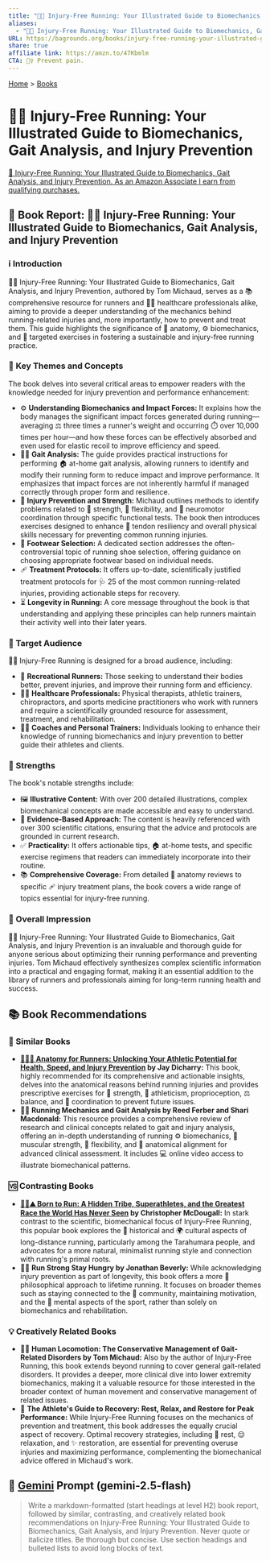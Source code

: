 ```yaml
---
title: "🏃🤕 Injury-Free Running: Your Illustrated Guide to Biomechanics, Gait Analysis, and Injury Prevention"
aliases:
  - "🏃🤕 Injury-Free Running: Your Illustrated Guide to Biomechanics, Gait Analysis, and Injury Prevention"
URL: https://bagrounds.org/books/injury-free-running-your-illustrated-guide-to-biomechanics-gait-analysis-and-injury-prevention
share: true
affiliate link: https://amzn.to/47Kbmlm
CTA: 🏃‍♀️ Prevent pain.
---
```

[Home](../index.md) > [Books](./index.md)  
# 🏃🤕 Injury-Free Running: Your Illustrated Guide to Biomechanics, Gait Analysis, and Injury Prevention  
[🛒 Injury-Free Running: Your Illustrated Guide to Biomechanics, Gait Analysis, and Injury Prevention. As an Amazon Associate I earn from qualifying purchases.](https://amzn.to/47Kbmlm)  
  
## 📖 Book Report: 🏃‍♂️ Injury-Free Running: Your Illustrated Guide to Biomechanics, Gait Analysis, and Injury Prevention  
  
### ℹ️ Introduction  
  
🏃‍♂️ Injury-Free Running: Your Illustrated Guide to Biomechanics, Gait Analysis, and Injury Prevention, authored by Tom Michaud, serves as a 📚 comprehensive resource for runners and 🧑‍⚕️ healthcare professionals alike, aiming to provide a deeper understanding of the mechanics behind running-related injuries and, more importantly, how to prevent and treat them. This guide highlights the significance of 🦴 anatomy, ⚙️ biomechanics, and 🎯 targeted exercises in fostering a sustainable and injury-free running practice.  
  
### 🔑 Key Themes and Concepts  
  
The book delves into several critical areas to empower readers with the knowledge needed for injury prevention and performance enhancement:  
  
* ⚙️ **Understanding Biomechanics and Impact Forces:** It explains how the body manages the significant impact forces generated during running—averaging ⚖️ three times a runner's weight and occurring ⏱️ over 10,000 times per hour—and how these forces can be effectively absorbed and even used for elastic recoil to improve efficiency and speed.  
* 🚶‍♂️ **Gait Analysis:** The guide provides practical instructions for performing 🏠 at-home gait analysis, allowing runners to identify and modify their running form to reduce impact and improve performance. It emphasizes that impact forces are not inherently harmful if managed correctly through proper form and resilience.  
* 🤕 **Injury Prevention and Strength:** Michaud outlines methods to identify problems related to 💪 strength, 🤸 flexibility, and 🧠 neuromotor coordination through specific functional tests. The book then introduces exercises designed to enhance 🦵 tendon resiliency and overall physical skills necessary for preventing common running injuries.  
* 👟 **Footwear Selection:** A dedicated section addresses the often-controversial topic of running shoe selection, offering guidance on choosing appropriate footwear based on individual needs.  
* 🩹 **Treatment Protocols:** It offers up-to-date, scientifically justified treatment protocols for 🩺 25 of the most common running-related injuries, providing actionable steps for recovery.  
* ⏳ **Longevity in Running:** A core message throughout the book is that understanding and applying these principles can help runners maintain their activity well into their later years.  
  
### 🎯 Target Audience  
  
🏃‍♂️ Injury-Free Running is designed for a broad audience, including:  
  
* 👟 **Recreational Runners:** Those seeking to understand their bodies better, prevent injuries, and improve their running form and efficiency.  
* 🧑‍⚕️ **Healthcare Professionals:** Physical therapists, athletic trainers, chiropractors, and sports medicine practitioners who work with runners and require a scientifically grounded resource for assessment, treatment, and rehabilitation.  
* 👨‍🏫 **Coaches and Personal Trainers:** Individuals looking to enhance their knowledge of running biomechanics and injury prevention to better guide their athletes and clients.  
  
### 💪 Strengths  
  
The book's notable strengths include:  
  
* 🖼️ **Illustrative Content:** With over 200 detailed illustrations, complex biomechanical concepts are made accessible and easy to understand.  
* 🔬 **Evidence-Based Approach:** The content is heavily referenced with over 300 scientific citations, ensuring that the advice and protocols are grounded in current research.  
* ✅ **Practicality:** It offers actionable tips, 🏠 at-home tests, and specific exercise regimens that readers can immediately incorporate into their routine.  
* 📚 **Comprehensive Coverage:** From detailed 🦴 anatomy reviews to specific 🩹 injury treatment plans, the book covers a wide range of topics essential for injury-free running.  
  
### 💭 Overall Impression  
  
🏃‍♂️ Injury-Free Running: Your Illustrated Guide to Biomechanics, Gait Analysis, and Injury Prevention is an invaluable and thorough guide for anyone serious about optimizing their running performance and preventing injuries. Tom Michaud effectively synthesizes complex scientific information into a practical and engaging format, making it an essential addition to the library of runners and professionals aiming for long-term running health and success.  
  
## 📚 Book Recommendations  
  
### 🤝 Similar Books  
  
* **[🏃‍♀️🦴 Anatomy for Runners: Unlocking Your Athletic Potential for Health, Speed, and Injury Prevention](./anatomy-for-runners-unlocking-your-athletic-potential-for-health-speed-and-injury-prevention.md) by Jay Dicharry:** This book, highly recommended for its comprehensive and actionable insights, delves into the anatomical reasons behind running injuries and provides prescriptive exercises for 💪 strength, 🤸 athleticism, proprioception, ⚖️ balance, and 🧠 coordination to prevent future issues.  
* 🚶‍♂️ **Running Mechanics and Gait Analysis by Reed Ferber and Shari Macdonald:** This resource provides a comprehensive review of research and clinical concepts related to gait and injury analysis, offering an in-depth understanding of running ⚙️ biomechanics, 💪 muscular strength, 🤸 flexibility, and 🦴 anatomical alignment for advanced clinical assessment. It includes 💻 online video access to illustrate biomechanical patterns.  
  
### 🆚 Contrasting Books  
  
* **[🏃‍♂️⛰️ Born to Run: A Hidden Tribe, Superathletes, and the Greatest Race the World Has Never Seen](./born-to-run-a-hidden-tribe-superathletes-and-the-greatest-race-the-world-has-never-seen.md) by Christopher McDougall:** In stark contrast to the scientific, biomechanical focus of Injury-Free Running, this popular book explores the 📜 historical and 🌍 cultural aspects of long-distance running, particularly among the Tarahumara people, and advocates for a more natural, minimalist running style and connection with running's primal roots.  
* 🏃‍♀️ **Run Strong Stay Hungry by Jonathan Beverly:** While acknowledging injury prevention as part of longevity, this book offers a more 🤔 philosophical approach to lifetime running. It focuses on broader themes such as staying connected to the 🏃 community, maintaining motivation, and the 🧠 mental aspects of the sport, rather than solely on biomechanics and rehabilitation.  
  
### 💡 Creatively Related Books  
  
* 🚶‍♂️ **Human Locomotion: The Conservative Management of Gait-Related Disorders by Tom Michaud:** Also by the author of Injury-Free Running, this book extends beyond running to cover general gait-related disorders. It provides a deeper, more clinical dive into lower extremity biomechanics, making it a valuable resource for those interested in the broader context of human movement and conservative management of related issues.  
* 🛌 **The Athlete's Guide to Recovery: Rest, Relax, and Restore for Peak Performance:** While Injury-Free Running focuses on the mechanics of prevention and treatment, this book addresses the equally crucial aspect of recovery. Optimal recovery strategies, including 🛌 rest, 😌 relaxation, and ✨ restoration, are essential for preventing overuse injuries and maximizing performance, complementing the biomechanical advice offered in Michaud's work.  
  
## 💬 [Gemini](https://gemini.google.com) Prompt (gemini-2.5-flash)  
> Write a markdown-formatted (start headings at level H2) book report, followed by similar, contrasting, and creatively related book recommendations on Injury-Free Running: Your Illustrated Guide to Biomechanics, Gait Analysis, and Injury Prevention. Never quote or italicize titles. Be thorough but concise. Use section headings and bulleted lists to avoid long blocks of text.